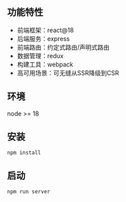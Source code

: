 ## 功能特性

- 前端框架：react@18
- 后端服务：express
- 前端路由：约定式路由/声明式路由
- 数据管理：redux
- 构建工具：webpack
- 高可用场景：可无缝从SSR降级到CSR

## 环境

node >= 18

## 安装

```
npm install
```

## 启动

```
npm run server
```
